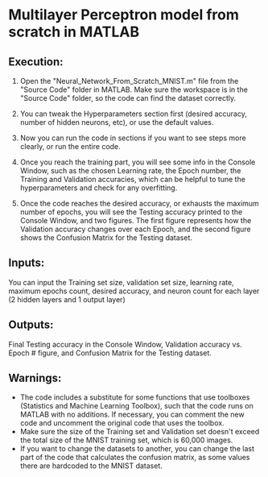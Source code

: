 # Multilayer Perceptron model from scratch in MATLAB
## Execution:
1. Open the "Neural_Network_From_Scratch_MNIST.m" file from the "Source Code" folder in MATLAB. Make sure the workspace is in the "Source Code" folder, so the code can find the dataset correctly.

1. You can tweak the Hyperparameters section first (desired accuracy, number of hidden neurons, etc), or use the default values.

1. Now you can run the code in sections if you want to see steps more clearly, or run the entire code.

1. Once you reach the training part, you will see some info in the Console Window, such as the chosen Learning rate, the Epoch number, the Training and Validation accuracies, which can be helpful to tune the hyperparameters and check for any overfitting.

1. Once the code reaches the desired accuracy, or exhausts the maximum number of epochs, you will see the Testing accuracy printed to the Console Window, and two figures. The first figure represents how the Validation accuracy changes over each Epoch, and the second figure shows the Confusion Matrix for the Testing dataset.

## Inputs:
  You can input the Training set size, validation set size, learning rate, maximum epochs count, desired accuracy, and neuron count for each layer (2 hidden layers and 1 output layer)
  
## Outputs:
  Final Testing accuracy in the Console Window, Validation accuracy vs. Epoch # figure, and Confusion Matrix for the Testing dataset.

## Warnings: 
  * The code includes a substitute for some functions that use toolboxes (Statistics and Machine Learning Toolbox), such that the code runs on MATLAB with no additions.
    If necessary, you can comment the new code and uncomment the original code that uses the toolbox.
  * Make sure the size of the Training set and Validation set doesn't exceed the total size of the MNIST training set, which is 60,000 images.
  * If you want to change the datasets to another, you can change the last part of the code that calculates the confusion matrix, as some values there are hardcoded to the MNIST dataset.

